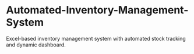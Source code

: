 # Automated-Inventory-Management-System
Excel-based inventory management system with automated stock tracking and dynamic dashboard.
